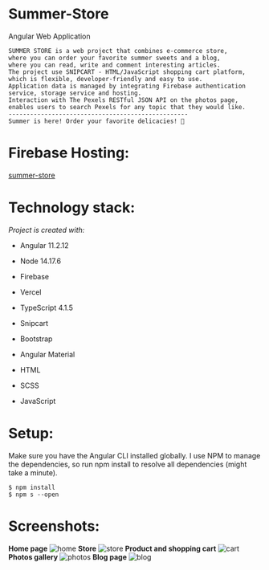 # Summer-Store

Angular Web Application

    SUMMER STORE is a web project that combines e-commerce store, 
    where you can order your favorite summer sweets and a blog, 
    where you can read, write and comment interesting articles.
    The project use SNIPCART - HTML/JavaScript shopping cart platform, 
    which is flexible, developer-friendly and easy to use.
    Application data is managed by integrating Firebase authentication 
    service, storage service and hosting.
    Interaction with The Pexels RESTful JSON API on the photos page, 
    enables users to search Pexels for any topic that they would like.
    --------------------------------------------------
    Summer is here! Order your favorite delicacies! 🍦
    
# Firebase Hosting:     
    
[summer-store](https://summer-blog-dfc3e.web.app)


# Technology stack:

*Project is created with:*

- Angular  11.2.12

- Node 14.17.6 

- Firebase

- Vercel

- TypeScript  4.1.5

- Snipcart

- Bootstrap
    
- Angular Material
    
- HTML
    
- SCSS
    
- JavaScript
    
    
# Setup:

  Make sure you have the Angular CLI installed globally. 
  I use NPM to manage the dependencies, so run npm install 
  to resolve all dependencies (might take a minute).
  
    $ npm install
    $ npm s --open

# Screenshots:
**Home page**
![home](https://user-images.githubusercontent.com/84331691/162885503-b7c65af3-d8a3-416b-aefa-af6f2275cd3b.jpg)
**Store**
![store](https://user-images.githubusercontent.com/84331691/162886410-560a420e-c8c7-4973-973b-16c344ab738a.jpg)
**Product and shopping cart**
![cart](https://user-images.githubusercontent.com/84331691/162886428-52d352b4-3d37-4a34-acb0-3299e72160e5.jpg)
**Photos gallery**
![photos](https://user-images.githubusercontent.com/84331691/162887069-96282ab8-ab57-40a8-90e4-b0bf25724428.jpg)
**Blog page**
![blog](https://user-images.githubusercontent.com/84331691/162892187-422cf883-2e4c-40e4-b542-c61533a2cb6a.jpg)

